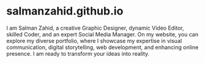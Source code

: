 # salmanzahid.github.io
I am Salman Zahid, a creative Graphic Designer, dynamic Video Editor, skilled Coder, and an expert Social Media Manager. On my website, you can explore my diverse portfolio, where I showcase my expertise in visual communication, digital storytelling, web development, and enhancing online presence. I am ready to transform your ideas into reality.
